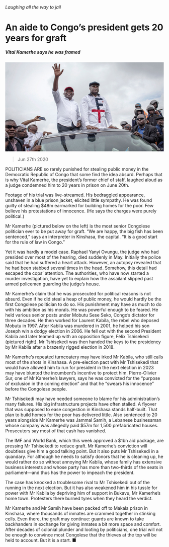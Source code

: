 ###### Laughing all the way to jail

# An aide to Congo’s president gets 20 years for graft 

##### Vital Kamerhe says he was framed 

![image](images/20200627_MAP002_0.jpg) 

> Jun 27th 2020 

POLITICIANS ARE so rarely punished for stealing public money in the Democratic Republic of Congo that some find the idea absurd. Perhaps that is why Vital Kamerhe, the president’s former chief of staff, laughed aloud as a judge condemned him to 20 years in prison on June 20th.

Footage of his trial was live-streamed. His bedraggled appearance, unshaven in a blue prison jacket, elicited little sympathy. He was found guilty of stealing $48m earmarked for building homes for the poor. Few believe his protestations of innocence. (He says the charges were purely political.)


Mr Kamerhe (pictured below on the left) is the most senior Congolese politician ever to be put away for graft. “We are happy, the big fish has been sentenced,” says an interpreter in Kinshasa, the capital. “It is a good start for the rule of law in Congo.”

Yet it was hardly a model case. Raphael Yanyi Ovungu, the judge who had presided over most of the hearing, died suddenly in May. Initially the police said that he had suffered a heart attack. However, an autopsy revealed that he had been stabbed several times in the head. Somehow, this detail had escaped the cops’ attention. The authorities, who have now started a murder investigation, have yet to explain how the assailant slipped past armed policemen guarding the judge’s house.

Mr Kamerhe’s claim that he was prosecuted for political reasons is not absurd. Even if he did steal a heap of public money, he would hardly be the first Congolese politician to do so. His punishment may have as much to do with his ambition as his morals. He was powerful enough to be feared. He held various senior posts under Mobutu Sese Seko, Congo’s dictator for three decades. He then worked for Laurent Kabila, the rebel who deposed Mobutu in 1997. After Kabila was murdered in 2001, he helped his son Joseph win a dodgy election in 2006. He fell out with the second President Kabila and later teamed up with an opposition figure, Félix Tshisekedi (pictured right). Mr Tshisekedi was then handed the keys to the presidency by Mr Kabila after a brazenly rigged election in 2018.

Mr Kamerhe’s repeated turncoatery may have irked Mr Kabila, who still calls most of the shots in Kinshasa. A pre-election pact with Mr Tshisekedi that would have allowed him to run for president in the next election in 2023 may have blunted the incumbent’s incentive to protect him. Pierre-Olivier Sur, one of Mr Kamerhe’s lawyers, says he was convicted for the “purpose of exclusion in the coming election” and that he “swears his innocence” before the Congolese people.

Mr Tshisekedi may have needed someone to blame for his administration’s many failures. His big infrastructure projects have often stalled. A flyover that was supposed to ease congestion in Kinshasa stands half-built. That plan to build homes for the poor has delivered little. Also sentenced to 20 years alongside Mr Kamerhe was Jammal Samih, a Lebanese businessman whose company was allegedly paid $57m for 1,500 prefabricated houses. Prosecutors say most of that cash has vanished.

The IMF and World Bank, which this week approved a $1bn aid package, are pressing Mr Tshisekedi to reduce graft. Mr Kamerhe’s conviction will doubtless give him a good talking point. But it also puts Mr Tshisekedi in a quandary. For although he needs to satisfy donors that he is cleaning up, he would rather do so without annoying Mr Kabila, whose family has extensive business interests and whose party has more than two-thirds of the seats in parliament—and thus has the power to impeach the president.

The case has knocked a troublesome rival to Mr Tshisekedi out of the running in the next election. But it has also weakened him in his tussle for power with Mr Kabila by depriving him of support in Bukavu, Mr Kamerhe’s home town. Protesters there burned tyres when they heard the verdict.

Mr Kamerhe and Mr Samih have been packed off to Makala prison in Kinshasa, where thousands of inmates are crammed together in stinking cells. Even there, the graft may continue: guards are known to take backhanders in exchange for giving inmates a bit more space and comfort. After decades of colonial plunder and looting by politicians, one trial will not be enough to convince most Congolese that the thieves at the top will be held to account. But it is a start. ■

